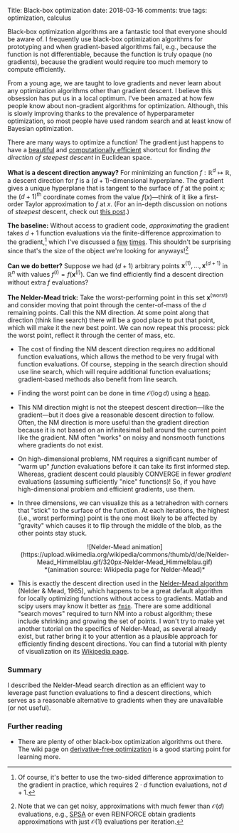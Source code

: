 Title: Black-box optimization
date: 2018-03-16
comments: true
tags: optimization, calculus

Black-box optimization algorithms are a fantastic tool that everyone should be
aware of. I frequently use black-box optimization algorithms for prototyping and
when gradient-based algorithms fail,
e.g., because the function is not differentiable,
because the function is truly opaque (no gradients),
because the gradient would require too much memory to compute efficiently.

From a young age, we are taught to love gradients and never learn about any
optimization algorithms other than gradient descent. I believe this obsession
has put us in a local optimum. I've been amazed at how few people know about
non-gradient algorithms for optimization. Although, this is slowly improving
thanks to the prevalence of hyperparameter optimization, so most people have
used random search and at least know of Bayesian optimization.

There are many ways to optimize a function! The gradient just happens to have a
[beautiful](/blog/post/2017/08/18/backprop-is-not-just-the-chain-rule/) and
[computationally efficient](/blog/post/2016/09/25/evaluating-fx-is-as-fast-as-fx/)
shortcut for finding *the direction of steepest descent* in Euclidean space.

**What is a descent direction anyway?** For minimizing an function $f:
\mathbb{R}^d \mapsto \mathbb{R}$, a descent direction for $f$ is a
$(d+1)$-dimensional hyperplane. The gradient gives a unique hyperplane that is
tangent to the surface of $f$ at the point $x$; the $(d+1)^{\text{th}}$
coordinate comes from the value $f(x)$&mdash;think of it like a first-order
Taylor approximation to $f$ at $x$. (For an in-depth discussion on notions of
*steepest* descent, check out
[this post](https://timvieira.github.io/blog/post/2019/04/19/steepest-ascent/).)

**The baseline:** Without access to gradient code, *approximating* the gradient
takes $d+1$ function evaluations via the finite-difference approximation to the
gradient,[^twosidedfd] which I've discussed a
[few](http://timvieira.github.io/blog/post/2014/02/10/gradient-vector-product/)
[times](http://timvieira.github.io/blog/post/2017/04/21/how-to-test-gradient-implementations/). This
shouldn't be surprising since that's the size of the object we're looking for
anyways![^faster-but-noisy]

**Can we do better?** Suppose we had $(d+1)$ arbitrary points
$\boldsymbol{x}^{(1)}, \ldots, \boldsymbol{x}^{(d+1)}$ in $\mathbb{R}^n$ with
values $f^{(i)} = f(\boldsymbol{x}^{(i)}).$ Can we find efficiently find a
descent direction without extra $f$ evaluations?

**The Nelder-Mead trick:** Take the worst-performing point in this set
$\boldsymbol{x}^{(\text{worst})}$ and consider moving that point through the
center-of-mass of the $d$ remaining points. Call this the NM direction. At some
point along that direction (think line search) there will be a good place to put
that point, which will make it the new best point. We can now repeat this
process: pick the worst point, reflect it through the center of mass, etc.

 - The cost of finding the NM descent direction requires no additional function
   evaluations, which allows the method to be very frugal with function
   evaluations. Of course, stepping in the search direction should use line
   search, which will require additional function evaluations; gradient-based
   methods also benefit from line search.

 - Finding the worst point can be done in time $\mathcal{O}(\log d)$ using a
   [heap](https://en.wikipedia.org/wiki/Heap_(data_structure)).

 - This NM direction might is not the steepest descent direction&mdash;like the
   gradient&mdash;but it does give a reasonable descent direction to
   follow. Often, the NM direction is more useful than the gradient direction
   because it is not based on an infinitesimal ball around the current point
   like the gradient. NM often "works" on noisy and nonsmooth functions where
   gradients do not exist.

 - On high-dimensional problems, NM requires a significant number of "warm up"
 *function* evaluations before it can take its first informed step. Whereas,
 gradient descent could plausibly CONVERGE in fewer *gradient* evaluations
 (assuming sufficiently "nice" functions)! So, if you have high-dimensional
 problem and efficient gradients, use them.

 - In three dimensions, we can visualize this as a tetrahedron with corners that
   "stick" to the surface of the function. At each iterations, the highest
   (i.e., worst performing) point is the one most likely to be affected by
   "gravity" which causes it to flip through the middle of the blob, as the
   other points stay stuck.

   <center>
   ![Nelder-Mead animation](https://upload.wikimedia.org/wikipedia/commons/thumb/d/de/Nelder-Mead_Himmelblau.gif/320px-Nelder-Mead_Himmelblau.gif)
   <br/>*(animation source: Wikipedia page for Nelder-Mead)*
   </center>

 - This is exactly the descent direction used in the
   [Nelder-Mead algorithm](https://en.wikipedia.org/wiki/Nelder%E2%80%93Mead_method)
   (Nelder & Mead, 1965), which happens to be a great default algorithm for
   locally optimizing functions without access to gradients. Matlab and scipy
   users may know it better as
   [``fmin``](https://docs.scipy.org/doc/scipy/reference/generated/scipy.optimize.fmin.html).
   There are some additional "search moves" required to turn NM into a robust
   algorithm; these include shrinking and growing the set of points. I won't try
   to make yet another tutorial on the specifics of Nelder-Mead, as several
   already exist, but rather bring it to your attention as a plausible approach
   for efficiently finding descent directions. You can find a tutorial with
   plenty of visualization on its
   [Wikipedia page](https://en.wikipedia.org/wiki/Nelder%E2%80%93Mead_method).

### Summary

I described the Nelder-Mead search direction as an efficient way to leverage
past function evaluations to find a descent directions, which serves as a
reasonable alternative to gradients when they are unavailable (or not useful).


### Further reading

 - There are plenty of other black-box optimization algorithms out there. The
   wiki page on
   [derivative-free optimization](https://en.wikipedia.org/wiki/Derivative-free_optimization)
   is a good starting point for learning more.

[^twosidedfd]: Of course, it's better to use the two-sided difference
approximation to the gradient in practice, which requires $2 \cdot d$ function
evaluations, not $d+1$.

[^faster-but-noisy]: Note that we can get noisy, approximations with much fewer
than $\mathcal{O}(d)$ evaluations, e.g.,
[SPSA](https://en.wikipedia.org/wiki/Simultaneous_perturbation_stochastic_approximation)
or even REINFORCE obtain gradients approximations with just $\mathcal{O}(1)$
evaluations per iteration.
